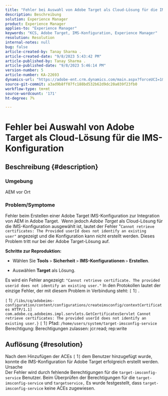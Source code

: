 ```yaml
---
title: "Fehler bei Auswahl von Adobe Target als Cloud-Lösung für die IMS-Konfiguration"
description: Beschreibung
solution: Experience Manager
product: Experience Manager
applies-to: "Experience Manager"
keywords: "KCS, Adobe Target, IMS-Konfiguration, Experience Manager"
resolution: Resolution
internal-notes: null
bug: false
article-created-by: Tanay Sharma .
article-created-date: "9/8/2023 5:43:42 PM"
article-published-by: Tanay Sharma .
article-published-date: "9/8/2023 5:46:14 PM"
version-number: 5
article-number: KA-22693
dynamics-url: "https://adobe-ent.crm.dynamics.com/main.aspx?forceUCI=1&pagetype=entityrecord&etn=knowledgearticle&id=eee81f40-6f4e-ee11-be6e-6045bd006295"
source-git-commit: a3ad9b8ff07fc188bd532b62d9dc20a039f23fb0
workflow-type: tm+mt
source-wordcount: '171'
ht-degree: 7%

---
```


# Fehler bei Auswahl von Adobe Target als Cloud-Lösung für die IMS-Konfiguration

## Beschreibung {#description}


### Umgebung

AEM vor Ort

### Problem/Symptome

Fehler beim Erstellen einer Adobe Target IMS-Konfiguration zur Integration von AEM in Adobe Target.  Wenn jedoch *Adobe Target* als Cloud-Lösung für die IMS-Konfiguration ausgewählt ist, lautet der Fehler &quot;`Cannot retrieve certificates: The Provided userId does not identify an existing user"` angezeigt und die Konfiguration kann nicht erstellt werden. Dieses Problem tritt nur bei der Adobe Target-Lösung auf.



<b>Schritte zur Reproduktion:</b>

- Wählen Sie <b>Tools</b> `>`  <b>Sicherheit</b> `>`  <b>IMS-Konfigurationen </b>`>`  <b>Erstellen</b>.


- Auswählen <b>Target</b> als Lösung.


Es wird ein Fehler angezeigt: `"Cannot retrieve certificate. The provided userid does not identify an existing user."` In den Protokollen lautet der einzige Fehler, der mit diesem Problem in Verbindung steht: `[` 1`]` .

`[` 1`]`  `/libs/cq/adobeims-configuration/content/configurations/createimsconfig/contextCertificates HTTP/1.1]  com.adobe.cq.adobeims.impl.servlets.GetCertificatesServlet Cannot retrieve certificates: The provided userId does not identify an existing user.}` `[` 1`]`  Pfad: `/home/users/system/target-imsconfig-service` Berechtigung: Berechtigungen zulassen: jcr:read; rep:write


## Auflösung {#resolution}


Nach dem Hinzufügen der ACEs `[` 1`]`  dem Benutzer hinzugefügt wurde, konnte die IMS-Konfiguration für Adobe Target erfolgreich erstellt werden.
<br>Ursache<br>
Der Fehler wird durch fehlende Berechtigungen für die `target-imsconfig-service` Benutzer. Beim Überprüfen der Berechtigungen für die `target-imsconfig-service` und `targetservice,` Es wurde festgestellt, dass `target-imsconfig-service` keine ACEs zugewiesen.
